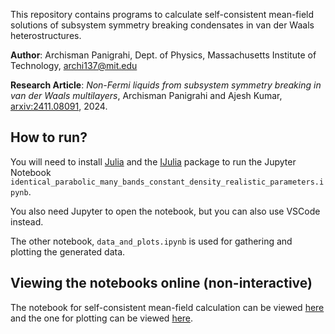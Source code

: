 This repository contains programs to calculate self-consistent mean-field solutions of subsystem symmetry breaking condensates in van der Waals heterostructures.

**Author**: Archisman Panigrahi, Dept. of Physics, Massachusetts Institute of Technology, archi137@mit.edu

**Research Article**: *Non-Fermi liquids from subsystem symmetry breaking in van der Waals multilayers*, Archisman Panigrahi and Ajesh Kumar, [arxiv:2411.08091](https://arxiv.org/pdf/2411.08091), 2024.


How to run?
---

You will need to install [Julia](https://julialang.org/) and the [IJulia](https://juliapackages.com/p/ijulia) package to run the Jupyter Notebook `identical_parabolic_many_bands_constant_density_realistic_parameters.ipynb`.

You also need Jupyter to open the notebook, but you can also use VSCode instead.

The other notebook, `data_and_plots.ipynb` is used for gathering and plotting the generated data.

Viewing the notebooks online (non-interactive)
---

The notebook for self-consistent mean-field calculation can be viewed [here](https://nbviewer.org/github/archisman-panigrahi/Subsystem-symmetry-breaking-NFL-codes/blob/main/identical_parabolic_many_bands_constant_density_realistic_parameters.ipynb) and the one for plotting can be viewed [here](https://nbviewer.org/github/archisman-panigrahi/Subsystem-symmetry-breaking-NFL-codes/blob/main/data_and_plots.ipynb).


